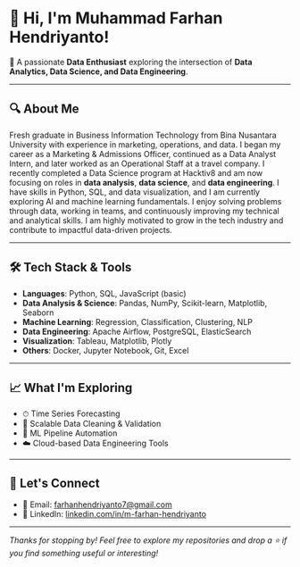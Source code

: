 # 👋 Hi, I'm Muhammad Farhan Hendriyanto!

🎯 A passionate **Data Enthusiast** exploring the intersection of **Data Analytics, Data Science, and Data Engineering**.

---

## 🔍 About Me

Fresh graduate in Business Information Technology from Bina Nusantara University with experience in marketing, operations, and data. I began my career as a Marketing & Admissions Officer, continued as a Data Analyst Intern, and later worked as an Operational Staff at a travel company. I recently completed a Data Science program at Hacktiv8 and am now focusing on roles in **data analysis**, **data science**, and **data engineering**. I have skills in Python, SQL, and data visualization, and I am currently exploring AI and machine learning fundamentals. I enjoy solving problems through data, working in teams, and continuously improving my technical and analytical skills. I am highly motivated to grow in the tech industry and contribute to impactful data-driven projects.

---

## 🛠️ Tech Stack & Tools

- **Languages**: Python, SQL, JavaScript (basic)
- **Data Analysis & Science**: Pandas, NumPy, Scikit-learn, Matplotlib, Seaborn
- **Machine Learning**: Regression, Classification, Clustering, NLP
- **Data Engineering**: Apache Airflow, PostgreSQL, ElasticSearch
- **Visualization**: Tableau, Matplotlib, Plotly
- **Others**: Docker, Jupyter Notebook, Git, Excel

---

## 📈 What I'm Exploring

- ⏱ Time Series Forecasting
- 🧹 Scalable Data Cleaning & Validation
- 🔧 ML Pipeline Automation
- ☁️ Cloud-based Data Engineering Tools

---

## 🤝 Let's Connect

- 📧 Email: farhanhendriyanto7@gmail.com  
- 💼 LinkedIn: [linkedin.com/in/m-farhan-hendriyanto](https://www.linkedin.com/in/m-farhan-hendriyanto/)  

---

_Thanks for stopping by! Feel free to explore my repositories and drop a ⭐ if you find something useful or interesting!_
